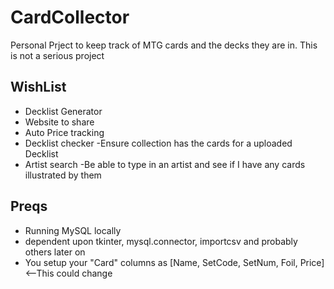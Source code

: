 # CardCollector
Personal Prject to keep track of MTG cards and the decks they are in. This is not a serious project

## WishList
- Decklist Generator
- Website to share
- Auto Price tracking
- Decklist checker
    -Ensure collection has the cards for a uploaded Decklist
- Artist search
    -Be able to type in an artist and see if I have any cards illustrated by them

## Preqs
- Running MySQL locally
- dependent upon tkinter, mysql.connector, importcsv and probably others later on
- You setup your "Card" columns as [Name, SetCode, SetNum, Foil, Price] <--This could change